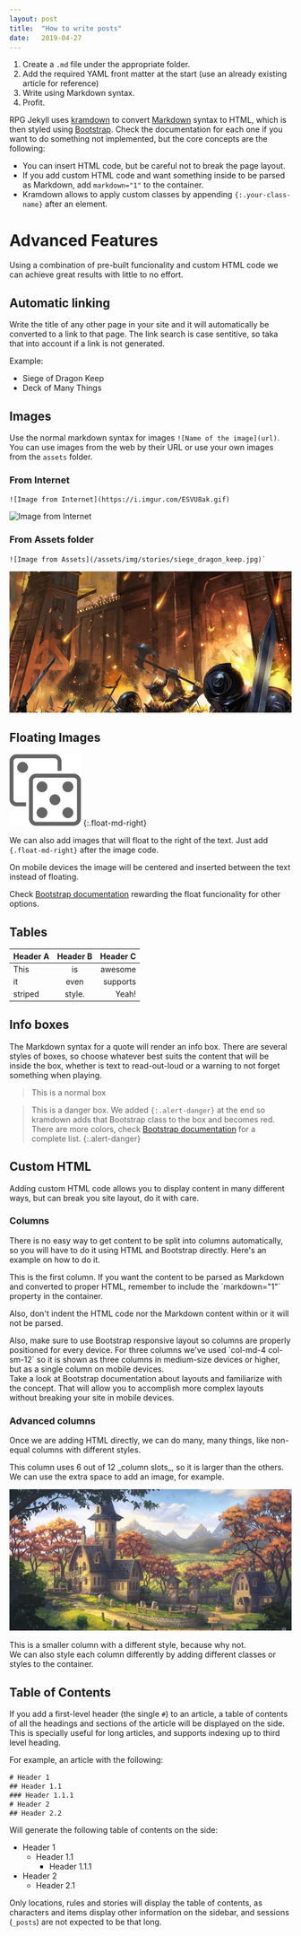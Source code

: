 ```yaml
---
layout: post
title:  "How to write posts"
date:   2019-04-27
---
```


1. Create a `.md` file under the appropriate folder.
2. Add the required YAML front matter at the start (use an already existing article for reference)
3. Write using Markdown syntax.
4. Profit.

RPG Jekyll uses [kramdown](https://kramdown.gettalong.org/documentation.html) to convert [Markdown](https://github.com/adam-p/markdown-here/wiki/Markdown-Cheatsheet) syntax to HTML, which is then styled using [Bootstrap](https://getbootstrap.com/docs/4.0/getting-started/introduction/). Check the documentation for each one if you want to do something not implemented, but the core concepts are the following:

- You can insert HTML code, but be careful not to break the page layout.
- If you add custom HTML code and want something inside to be parsed as Markdown, add `markdown="1"` to the container.
- Kramdown allows to apply custom classes by appending `{:.your-class-name}` after an element.

# Advanced Features

Using a combination of pre-built funcionality and custom HTML code we can achieve great results with little to no effort.

## Automatic linking

Write the title of any other page in your site and it will automatically be converted to a link to that page. The link search is case sentitive, so taka that into account if a link is not generated. 

Example:
- Siege of Dragon Keep
- Deck of Many Things

## Images

Use the normal markdown syntax for images `![Name of the image](url)`. You can use images from the web by their URL or use your own images from the `assets` folder.

### From Internet

```
![Image from Internet](https://i.imgur.com/ESVU8ak.gif)
```

![Image from Internet](https://i.imgur.com/ESVU8ak.gif)

### From Assets folder

```
![Image from Assets](/assets/img/stories/siege_dragon_keep.jpg)`
```

![Image from Assets](/assets/img/stories/siege_dragon_keep.jpg)

## Floating Images

![Floating Image](/assets/img/default.png)
{:.float-md-right}

We can also add images that will float to the right of the text. Just add `{.float-md-right}` after the image code. 

On mobile devices the image will be centered and inserted between the text instead of floating. 

Check [Bootstrap documentation](https://getbootstrap.com/docs/4.0/utilities/float/) rewarding the float funcionality for other options.

## Tables

| Header A | Header B | Header C |
|:---------|:--------:|---------:|
| This     | is       | awesome  |
| it       | even     | supports |
| striped  | style.   | Yeah!    |

## Info boxes

The Markdown syntax for a quote will render an info box. There are several styles of boxes, so choose whatever best suits the content that will be inside the box, whether is text to read-out-loud or a warning to not forget something when playing.

>This is a normal box

>This is a danger box. We added `{:.alert-danger}` at the end so kramdown adds that Bootstrap class to the box and becomes red. There are more colors, check [Bootstrap documentation](https://getbootstrap.com/docs/4.0/components/alerts/) for a complete list.
{:.alert-danger}

## Custom HTML

Adding custom HTML code allows you to display content in many different ways, but can break you site layout, do it with care.

### Columns

There is no easy way to get content to be split into columns automatically, so you will have to do it using HTML and Bootstrap directly. Here's an example on how to do it.

<div class="row">
<div markdown="1" class="col-md-4 col-sm-12">
This is the first column. If you want the content to be parsed as Markdown and converted to proper HTML, remember to include the `markdown="1"` property in the container. 

Also, don't indent the HTML code nor the Markdown content within or it will not be parsed.
</div>
<div markdown="1" class="col-md-4 col-sm-12">
Also, make sure to use Bootstrap responsive layout so columns are properly positioned for every device. For three columns we've used `col-md-4 col-sm-12` so it is shown as three columns in medium-size devices or higher, but as a single column on mobile devices.
</div>
<div markdown="1" class="col-md-4 col-sm-12">
Take a look at Bootstrap documentation about layouts and familiarize with the concept. That will allow you to accomplish more complex layouts without breaking your site in mobile devices.
</div>
</div>

### Advanced columns

Once we are adding HTML directly, we can do many, many things, like non-equal columns with different styles.

<div class="row">

<div markdown="1" class="col-md-6 col-sm-12">
This column uses 6 out of 12 _column slots_, so it is larger than the others. We can use the extra space to add an image, for example.

![Shadow Dale](/assets/img/locations/shadowdale.jpg)
</div>

<div markdown="1" class="col-md-4 col-sm-12 card text-white bg-primary p-2">
This is a smaller column with a different style, because why not.
</div>

<div markdown="1" class="col-md-2 col-sm-12 card text-white bg-secondary p-2">
We can also style each column differently by adding different classes or styles to the container.
</div>

</div>

## Table of Contents

If you add a first-level header (the single `#`) to an article, a table of contents of all the headings and sections of the article will be displayed on the side. This is specially useful for long articles, and supports indexing up to third level heading.

For example, an article with the following:

```
# Header 1
## Header 1.1
### Header 1.1.1
# Header 2
## Header 2.2
```

Will generate the following table of contents on the side:

- Header 1
    - Header 1.1
        - Header 1.1.1
- Header 2
    - Header 2.1

Only locations, rules and stories will display the table of contents, as characters and items display other information on the sidebar, and sessions (`_posts`) are not expected to be that long.